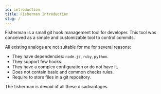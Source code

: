 ```yaml
---
id: introduction
title: Fisherman Introduction
slug: /
---
```


Fisherman is a small git hook management tool for developer. This tool was
conceived as a simple and customizable tool to control commits.

All existing analogs are not suitable for me for several reasons:

- They have dependencies: `node.js`, `ruby`, `python`.
- They support few hooks.
- They have a complex configuration or do not have it.
- Does not contain basic and common checks rules.
- Require to store files in a git repository.

The fisherman is devoid of all these disadvantages.
